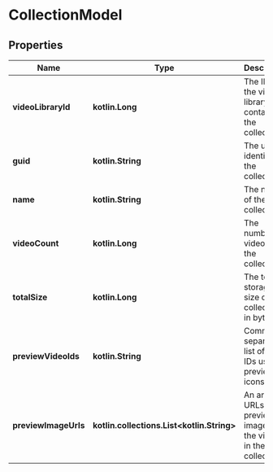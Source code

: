 
# CollectionModel

## Properties
Name | Type | Description | Notes
------------ | ------------- | ------------- | -------------
**videoLibraryId** | **kotlin.Long** | The ID of the video library that contains the collection. |  [optional]
**guid** | **kotlin.String** | The unique identifier of the collection. |  [optional]
**name** | **kotlin.String** | The name of the collection. |  [optional]
**videoCount** | **kotlin.Long** | The number of videos in the collection. |  [optional]
**totalSize** | **kotlin.Long** | The total storage size of the collection in bytes. |  [optional]
**previewVideoIds** | **kotlin.String** | Comma-separated list of video IDs used as preview icons. |  [optional]
**previewImageUrls** | **kotlin.collections.List&lt;kotlin.String&gt;** | An array of URLs for preview images of the videos in the collection. |  [optional]



